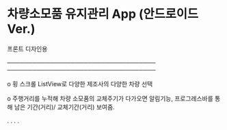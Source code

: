 # 차량소모품 유지관리 App (안드로이드 Ver.)

  프론트 디자인용

─────────────────────────────────── ─────────────────────────────────── 
 
 o 횡 스크롤 ListView로 다양한 제조사의 다양한 차량 선택
 
 o 주행거리를 누적해 차량 소모품의 교체주기가 다가오면 알림기능, 프로그레스바를 
 통해 남은 기간(거리)/ 교체기간(거리) 보여줌. 


.
.
.
.
